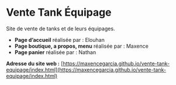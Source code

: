 # Vente Tank Équipage

Site de vente de tanks et de leurs équipages.

- **Page d’accueil** réalisée par : Elouhan  
- **Page boutique, a propos, menu** réalisée par : Maxence  
- **Page panier** réalisée par : Nathan  

**Adresse du site web :** [https://maxencegarcia.github.io/vente-tank-equipage/index.html](https://maxencegarcia.github.io/vente-tank-equipage/index.html)

